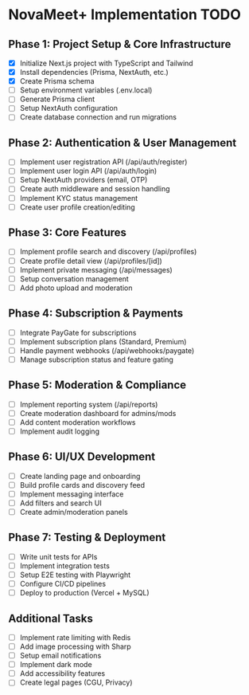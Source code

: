 # NovaMeet+ Implementation TODO

## Phase 1: Project Setup & Core Infrastructure
- [x] Initialize Next.js project with TypeScript and Tailwind
- [x] Install dependencies (Prisma, NextAuth, etc.)
- [x] Create Prisma schema
- [ ] Setup environment variables (.env.local)
- [ ] Generate Prisma client
- [ ] Setup NextAuth configuration
- [ ] Create database connection and run migrations

## Phase 2: Authentication & User Management
- [ ] Implement user registration API (/api/auth/register)
- [ ] Implement user login API (/api/auth/login)
- [ ] Setup NextAuth providers (email, OTP)
- [ ] Create auth middleware and session handling
- [ ] Implement KYC status management
- [ ] Create user profile creation/editing

## Phase 3: Core Features
- [ ] Implement profile search and discovery (/api/profiles)
- [ ] Create profile detail view (/api/profiles/[id])
- [ ] Implement private messaging (/api/messages)
- [ ] Setup conversation management
- [ ] Add photo upload and moderation

## Phase 4: Subscription & Payments
- [ ] Integrate PayGate for subscriptions
- [ ] Implement subscription plans (Standard, Premium)
- [ ] Handle payment webhooks (/api/webhooks/paygate)
- [ ] Manage subscription status and feature gating

## Phase 5: Moderation & Compliance
- [ ] Implement reporting system (/api/reports)
- [ ] Create moderation dashboard for admins/mods
- [ ] Add content moderation workflows
- [ ] Implement audit logging

## Phase 6: UI/UX Development
- [ ] Create landing page and onboarding
- [ ] Build profile cards and discovery feed
- [ ] Implement messaging interface
- [ ] Add filters and search UI
- [ ] Create admin/moderation panels

## Phase 7: Testing & Deployment
- [ ] Write unit tests for APIs
- [ ] Implement integration tests
- [ ] Setup E2E testing with Playwright
- [ ] Configure CI/CD pipelines
- [ ] Deploy to production (Vercel + MySQL)

## Additional Tasks
- [ ] Implement rate limiting with Redis
- [ ] Add image processing with Sharp
- [ ] Setup email notifications
- [ ] Implement dark mode
- [ ] Add accessibility features
- [ ] Create legal pages (CGU, Privacy)
